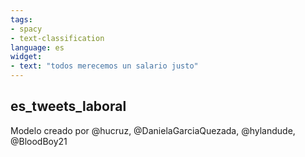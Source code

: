 ```yaml
---
tags:
- spacy
- text-classification
language: es
widget:
- text: "todos merecemos un salario justo"
---
```


## es_tweets_laboral ##

Modelo creado por @hucruz, @DanielaGarciaQuezada, @hylandude, @BloodBoy21

